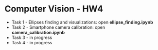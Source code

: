 # Computer Vision - HW4
* Task 1 - Ellipses finding and visualizations: open **ellipse_finding.ipynb**
* Task 2 - Smartphone camera calibration: open **camera_calibration.ipynb**
* Task 3 - in progress
* Task 4 - in progress
